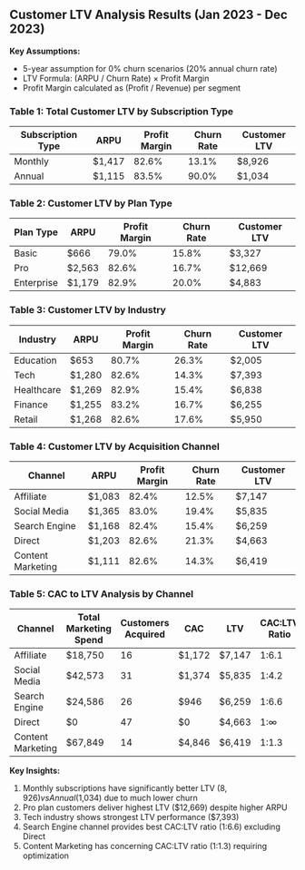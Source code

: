 ## Customer LTV Analysis Results (Jan 2023 - Dec 2023)

**Key Assumptions:**
- 5-year assumption for 0% churn scenarios (20% annual churn rate)
- LTV Formula: (ARPU / Churn Rate) × Profit Margin
- Profit Margin calculated as (Profit / Revenue) per segment

### Table 1: Total Customer LTV by Subscription Type

| Subscription Type | ARPU | Profit Margin | Churn Rate | Customer LTV |
|------------------|------|---------------|------------|--------------|
| Monthly | $1,417 | 82.6% | 13.1% | $8,926 |
| Annual | $1,115 | 83.5% | 90.0% | $1,034 |

### Table 2: Customer LTV by Plan Type

| Plan Type | ARPU | Profit Margin | Churn Rate | Customer LTV |
|-----------|------|---------------|------------|--------------|
| Basic | $666 | 79.0% | 15.8% | $3,327 |
| Pro | $2,563 | 82.6% | 16.7% | $12,669 |
| Enterprise | $1,179 | 82.9% | 20.0% | $4,883 |

### Table 3: Customer LTV by Industry

| Industry | ARPU | Profit Margin | Churn Rate | Customer LTV |
|----------|------|---------------|------------|--------------|
| Education | $653 | 80.7% | 26.3% | $2,005 |
| Tech | $1,280 | 82.6% | 14.3% | $7,393 |
| Healthcare | $1,269 | 82.9% | 15.4% | $6,838 |
| Finance | $1,255 | 83.2% | 16.7% | $6,255 |
| Retail | $1,268 | 82.6% | 17.6% | $5,950 |

### Table 4: Customer LTV by Acquisition Channel

| Channel | ARPU | Profit Margin | Churn Rate | Customer LTV |
|---------|------|---------------|------------|--------------|
| Affiliate | $1,083 | 82.4% | 12.5% | $7,147 |
| Social Media | $1,365 | 83.0% | 19.4% | $5,835 |
| Search Engine | $1,168 | 82.4% | 15.4% | $6,259 |
| Direct | $1,203 | 82.6% | 21.3% | $4,663 |
| Content Marketing | $1,111 | 82.6% | 14.3% | $6,419 |

### Table 5: CAC to LTV Analysis by Channel

| Channel | Total Marketing Spend | Customers Acquired | CAC | LTV | CAC:LTV Ratio |
|---------|---------------------|-------------------|-----|-----|---------------|
| Affiliate | $18,750 | 16 | $1,172 | $7,147 | 1:6.1 |
| Social Media | $42,573 | 31 | $1,374 | $5,835 | 1:4.2 |
| Search Engine | $24,586 | 26 | $946 | $6,259 | 1:6.6 |
| Direct | $0 | 47 | $0 | $4,663 | 1:∞ |
| Content Marketing | $67,849 | 14 | $4,846 | $6,419 | 1:1.3 |

**Key Insights:**
1. Monthly subscriptions have significantly better LTV ($8,926) vs Annual ($1,034) due to much lower churn
2. Pro plan customers deliver highest LTV ($12,669) despite higher ARPU
3. Tech industry shows strongest LTV performance ($7,393)
4. Search Engine channel provides best CAC:LTV ratio (1:6.6) excluding Direct
5. Content Marketing has concerning CAC:LTV ratio (1:1.3) requiring optimization 